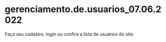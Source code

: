 # gerenciamento.de.usuarios_07.06.2022
Faça seu cadastro, login ou confira a lista de usuários do site.
